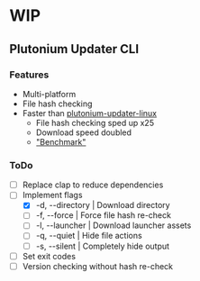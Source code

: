 # WIP

## Plutonium Updater CLI

### Features
- Multi-platform
- File hash checking
- Faster than [plutonium-updater-linux](https://github.com/mxve/plutonium-updater-linux)
  - File hash checking sped up x25
  - Download speed doubled
  - ["Benchmark"](https://screen.sbs/ia6lwg5sq)

### ToDo

- [ ] Replace clap to reduce dependencies
- [ ] Implement flags
  - [x] -d, --directory | Download directory
  - [ ] -f, --force | Force file hash re-check
  - [ ] -l, --launcher | Download launcher assets
  - [ ] -q, --quiet | Hide file actions
  - [ ] -s, --silent | Completely hide output
- [ ] Set exit codes
- [ ] Version checking without hash re-check